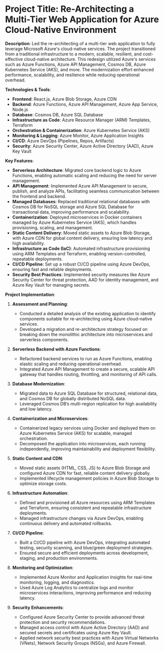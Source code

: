 
<h1>Project Title: Re-Architecting a Multi-Tier Web Application for Azure Cloud-Native Environment</h1>

**Description**:
Led the re-architecting of a multi-tier web application to fully leverage Microsoft Azure's cloud-native services. The project transitioned from a traditional infrastructure to a modern, scalable, resilient, and cost-effective cloud-native architecture. This redesign utilized Azure's services such as Azure Functions, Azure API Management, Cosmos DB, Azure Kubernetes Service (AKS), and more. The modernization effort enhanced performance, scalability, and resilience while reducing operational overhead.

**Technologies & Tools**:
- **Frontend**: React.js, Azure Blob Storage, Azure CDN
- **Backend**: Azure Functions, Azure API Management, Azure App Service, Node.js
- **Database**: Cosmos DB, Azure SQL Database
- **Infrastructure as Code**: Azure Resource Manager (ARM) Templates, Terraform
- **Orchestration & Containerization**: Azure Kubernetes Service (AKS)
- **Monitoring & Logging**: Azure Monitor, Azure Application Insights
- **CI/CD**: Azure DevOps (Pipelines, Repos, Artifacts)
- **Security**: Azure Security Center, Azure Active Directory (AAD), Azure Key Vault

**Key Features**:
- **Serverless Architecture**: Migrated core backend logic to Azure Functions, enabling automatic scaling and reducing the need for server management.
- **API Management**: Implemented Azure API Management to secure, publish, and analyze APIs, facilitating seamless communication between the frontend and backend.
- **Managed Databases**: Replaced traditional relational databases with Cosmos DB for NoSQL storage and Azure SQL Database for transactional data, improving performance and scalability.
- **Containerization**: Deployed microservices in Docker containers managed by Azure Kubernetes Service (AKS), which handles provisioning, scaling, and management.
- **Static Content Delivery**: Moved static assets to Azure Blob Storage, with Azure CDN for global content delivery, ensuring low latency and high availability.
- **Infrastructure as Code (IaC)**: Automated infrastructure provisioning using ARM Templates and Terraform, enabling version-controlled, repeatable deployments.
- **CI/CD Pipeline**: Set up a robust CI/CD pipeline using Azure DevOps, ensuring fast and reliable deployments.
- **Security Best Practices**: Implemented security measures like Azure Security Center for threat protection, AAD for identity management, and Azure Key Vault for managing secrets.

**Project Implementation**:

1. **Assessment and Planning**:
   - Conducted a detailed analysis of the existing application to identify components suitable for re-architecting using Azure cloud-native services.
   - Developed a migration and re-architecture strategy focused on breaking down the monolithic architecture into microservices and serverless components.

2. **Serverless Backend with Azure Functions**:
   - Refactored backend services to run as Azure Functions, enabling elastic scaling and reducing operational overhead.
   - Integrated Azure API Management to create a secure, scalable API gateway that handles routing, throttling, and monitoring of API calls.

3. **Database Modernization**:
   - Migrated data to Azure SQL Database for structured, relational data, and Cosmos DB for globally distributed NoSQL data.
   - Leveraged Cosmos DB’s multi-region replication for high availability and low latency.

4. **Containerization and Microservices**:
   - Containerized legacy services using Docker and deployed them on Azure Kubernetes Service (AKS) for scalable, managed orchestration.
   - Decomposed the application into microservices, each running independently, improving maintainability and deployment flexibility.

5. **Static Content and CDN**:
   - Moved static assets (HTML, CSS, JS) to Azure Blob Storage and configured Azure CDN for fast, reliable content delivery globally.
   - Implemented lifecycle management policies in Azure Blob Storage to optimize storage costs.

6. **Infrastructure Automation**:
   - Defined and provisioned all Azure resources using ARM Templates and Terraform, ensuring consistent and repeatable infrastructure deployments.
   - Managed infrastructure changes via Azure DevOps, enabling continuous delivery and automated rollbacks.

7. **CI/CD Pipeline**:
   - Built a CI/CD pipeline with Azure DevOps, integrating automated testing, security scanning, and blue/green deployment strategies.
   - Ensured secure and efficient deployments across development, staging, and production environments.

8. **Monitoring and Optimization**:
   - Implemented Azure Monitor and Application Insights for real-time monitoring, logging, and diagnostics.
   - Used Azure Log Analytics to centralize logs and monitor microservices interactions, improving performance and reducing latency.

9. **Security Enhancements**:
   - Configured Azure Security Center to provide advanced threat protection and security recommendations.
   - Managed access control with Azure Active Directory (AAD) and secured secrets and certificates using Azure Key Vault.
   - Applied network security best practices with Azure Virtual Networks (VNets), Network Security Groups (NSGs), and Azure Firewall.



